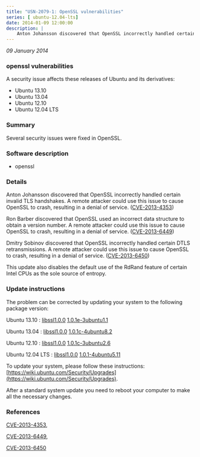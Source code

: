 ```yaml
---
title: "USN-2079-1: OpenSSL vulnerabilities"
series: [ ubuntu-12.04-lts]
date: 2014-01-09 12:00:00
description: |
    Anton Johansson discovered that OpenSSL incorrectly handled certain invalid TLS handshakes. A remote attacker could use this issue to cause OpenSSL to crash, resulting in a denial of service. ([CVE-2013-4353](http://people.ubuntu.com/~ubuntu-security/cve/CVE-2013-4353))
--- 
```

 
 

*09 January 2014*

### openssl vulnerabilities

A security issue affects these releases of Ubuntu and its derivatives:

* Ubuntu 13.10
* Ubuntu 13.04
* Ubuntu 12.10
* Ubuntu 12.04 LTS

### Summary

Several security issues were fixed in OpenSSL. 

### Software description

* openssl 

### Details

Anton Johansson discovered that OpenSSL incorrectly handled certain invalid TLS handshakes. A remote attacker could use this issue to cause OpenSSL to crash, resulting in a denial of service. ([CVE-2013-4353](http://people.ubuntu.com/~ubuntu-security/cve/CVE-2013-4353))

Ron Barber discovered that OpenSSL used an incorrect data structure to obtain a version number. A remote attacker could use this issue to cause OpenSSL to crash, resulting in a denial of service. ([CVE-2013-6449](http://people.ubuntu.com/~ubuntu-security/cve/CVE-2013-6449))

Dmitry Sobinov discovered that OpenSSL incorrectly handled certain DTLS retransmissions. A remote attacker could use this issue to cause OpenSSL to crash, resulting in a denial of service. ([CVE-2013-6450](http://people.ubuntu.com/~ubuntu-security/cve/CVE-2013-6450))

This update also disables the default use of the RdRand feature of certain Intel CPUs as the sole source of entropy. 

### Update instructions

The problem can be corrected by updating your system to the following package version:

Ubuntu 13.10
 : [libssl1.0.0](https://launchpad.net/ubuntu/+source/openssl) <span> [1.0.1e-3ubuntu1.1](https://launchpad.net/ubuntu/+source/openssl/1.0.1e-3ubuntu1.1) </span> 

Ubuntu 13.04
 : [libssl1.0.0](https://launchpad.net/ubuntu/+source/openssl) <span> [1.0.1c-4ubuntu8.2](https://launchpad.net/ubuntu/+source/openssl/1.0.1c-4ubuntu8.2) </span> 

Ubuntu 12.10
 : [libssl1.0.0](https://launchpad.net/ubuntu/+source/openssl) <span> [1.0.1c-3ubuntu2.6](https://launchpad.net/ubuntu/+source/openssl/1.0.1c-3ubuntu2.6) </span> 

Ubuntu 12.04 LTS
 : [libssl1.0.0](https://launchpad.net/ubuntu/+source/openssl) <span> [1.0.1-4ubuntu5.11](https://launchpad.net/ubuntu/+source/openssl/1.0.1-4ubuntu5.11) </span> 

To update your system, please follow these instructions: [https://wiki.ubuntu.com/Security/Upgrades](https://wiki.ubuntu.com/Security/Upgrades).

After a standard system update you need to reboot your computer to make all the necessary changes. 

### References

 
 [CVE-2013-4353](http://people.ubuntu.com/~ubuntu-security/cve/CVE-2013-4353), 

 [CVE-2013-6449](http://people.ubuntu.com/~ubuntu-security/cve/CVE-2013-6449), 

 [CVE-2013-6450](http://people.ubuntu.com/~ubuntu-security/cve/CVE-2013-6450)
 

